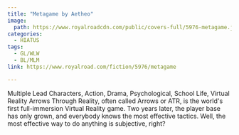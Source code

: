 ```yaml
---
title: "Metagame by Aetheo"
image:
  path: https://www.royalroadcdn.com/public/covers-full/5976-metagame.jpg
categories:
  - HIATUS
tags:
  - GL/WLW
  - BL/MLM
link: https://www.royalroad.com/fiction/5976/metagame

---
```

Multiple Lead Characters, Action, Drama, Psychological, School Life, Virtual Reality
Arrows Through Reality, often called Arrows or ATR, is the world's first full-immersion Virtual Reality game. Two years later, the player base has only grown, and everybody knows the most effective tactics. Well, the most effective way to do anything is subjective, right?


